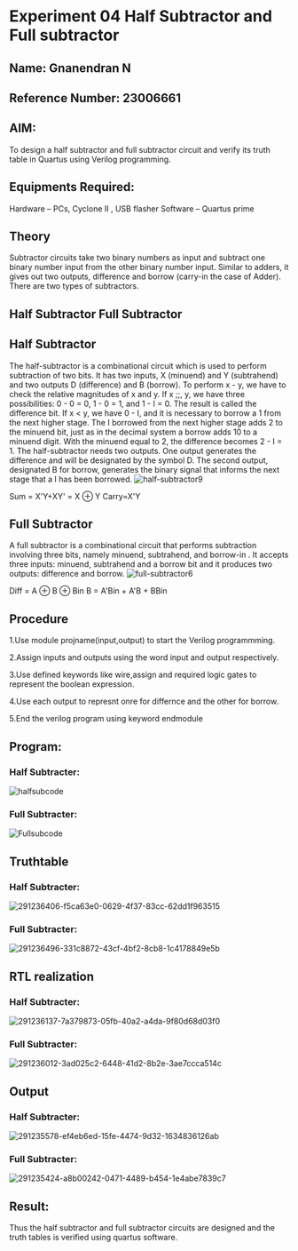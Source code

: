 # Experiment 04 Half Subtractor and Full subtractor
## Name: Gnanendran N
## Reference Number: 23006661
## AIM:
To design a half subtractor and full subtractor circuit and verify its truth table in Quartus using Verilog programming.
## Equipments Required:
Hardware – PCs, Cyclone II , USB flasher
Software – Quartus prime
## Theory
Subtractor circuits take two binary numbers as input and subtract one binary number input from the other binary number input. Similar to adders, it gives out two outputs, difference and borrow (carry-in the case of Adder). There are two types of subtractors.

## Half Subtractor Full Subtractor
## Half Subtractor
The half-subtractor is a combinational circuit which is used to perform subtraction of two bits. It has two inputs, X (minuend) and Y (subtrahend) and two outputs D (difference) and B (borrow). To perform x - y, we have to check the relative magnitudes of x and y. If x ;;, y, we have three possibilities: 0 - 0 = 0, 1 - 0 = 1, and 1 - I = 0. The result is called the difference bit. If x < y, we have 0 - I, and it is necessary to borrow a 1 from the next higher stage. The I borrowed from the next higher stage adds 2 to the minuend bit, just as in the decimal system a borrow adds 10 to a minuend digit. With the minuend equal to 2, the difference becomes 2 - I = 1. The half-subtractor needs two outputs. One output generates the difference and will be designated by the symbol D. The second output, designated B for borrow, generates the binary signal that informs the next stage that a I has been borrowed.
![half-subtractor9](https://user-images.githubusercontent.com/36288975/166112538-58c3bc7c-ee5d-4e6a-ac8d-8e8328efe27a.png)


Sum = X'Y+XY' = X ⊕ Y
Carry=X'Y

## Full Subtractor
A full subtractor is a combinational circuit that performs subtraction involving three bits, namely minuend, subtrahend, and borrow-in . It accepts three inputs: minuend, subtrahend and a borrow bit and it produces two outputs: difference and borrow. 
![full-subtractor6](https://user-images.githubusercontent.com/36288975/166112541-24c68359-3de8-4674-ae22-8272ffc385ed.png)


Diff = A ⊕ B ⊕ Bin B = A'Bin + A'B + BBin

## Procedure
1.Use module projname(input,output) to start the Verilog programmming.

2.Assign inputs and outputs using the word input and output respectively.

3.Use defined keywords like wire,assign and required logic gates to represent the boolean expression.

4.Use each output to represnt onre for differnce and the other for borrow.

5.End the verilog program using keyword endmodule

## Program:
### Half Subtracter:
![halfsubcode](https://github.com/GnanendranN/Experiment--04-Half-Subtractor-and-Full-subtractor/assets/138955207/87be2145-3221-437e-840e-8b97b2a7442d)

### Full Subtracter:
![Fullsubcode](https://github.com/GnanendranN/Experiment--04-Half-Subtractor-and-Full-subtractor/assets/138955207/e8d64e31-9432-48c6-8d34-e1f1037a3e74)

## Truthtable
### Half Subtracter:
![291236406-f5ca63e0-0629-4f37-83cc-62dd1f963515](https://github.com/GnanendranN/Experiment--04-Half-Subtractor-and-Full-subtractor/assets/138955207/0a0414f1-6ca7-4506-8a34-1dafa6f81316)
### Full Subtracter:
![291236496-331c8872-43cf-4bf2-8cb8-1c4178849e5b](https://github.com/GnanendranN/Experiment--04-Half-Subtractor-and-Full-subtractor/assets/138955207/02fc3fd9-8fb1-4df3-8ceb-c0e3fb3f2b42)

##  RTL realization
### Half Subtracter:
![291236137-7a379873-05fb-40a2-a4da-9f80d68d03f0](https://github.com/GnanendranN/Experiment--04-Half-Subtractor-and-Full-subtractor/assets/138955207/c4599f31-f331-442f-8206-03fb83eb3b5d)

### Full Subtracter:
![291236012-3ad025c2-6448-41d2-8b2e-3ae7ccca514c](https://github.com/GnanendranN/Experiment--04-Half-Subtractor-and-Full-subtractor/assets/138955207/9806c971-ebc3-42ca-911c-8808492a1c62)


## Output
### Half Subtracter:
![291235578-ef4eb6ed-15fe-4474-9d32-1634836126ab](https://github.com/GnanendranN/Experiment--04-Half-Subtractor-and-Full-subtractor/assets/138955207/27147ca5-ac99-4aad-9691-f5bffccb3d50)

### Full Subtracter:
![291235424-a8b00242-0471-4489-b454-1e4abe7839c7](https://github.com/GnanendranN/Experiment--04-Half-Subtractor-and-Full-subtractor/assets/138955207/3d881c4e-0d1c-4086-ba82-bf6492578083)

## Result:
Thus the half subtractor and full subtractor circuits are designed and the truth tables is verified using quartus software.
